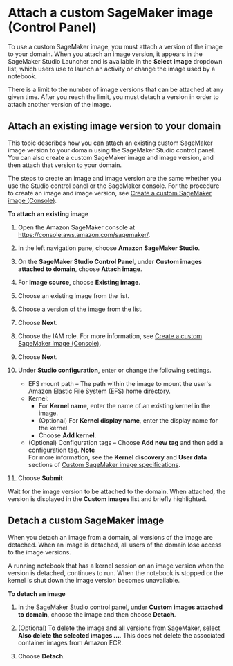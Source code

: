 # Attach a custom SageMaker image \(Control Panel\)<a name="studio-byoi-attach"></a>

To use a custom SageMaker image, you must attach a version of the image to your domain\. When you attach an image version, it appears in the SageMaker Studio Launcher and is available in the **Select image** dropdown list, which users use to launch an activity or change the image used by a notebook\.

There is a limit to the number of image versions that can be attached at any given time\. After you reach the limit, you must detach a version in order to attach another version of the image\.

## Attach an existing image version to your domain<a name="studio-byoi-attach-existing"></a>

This topic describes how you can attach an existing custom SageMaker image version to your domain using the SageMaker Studio control panel\. You can also create a custom SageMaker image and image version, and then attach that version to your domain\.

The steps to create an image and image version are the same whether you use the Studio control panel or the SageMaker console\. For the procedure to create an image and image version, see [Create a custom SageMaker image \(Console\)](studio-byoi-create.md)\.

**To attach an existing image**

1. Open the Amazon SageMaker console at [https://console\.aws\.amazon\.com/sagemaker/](https://console.aws.amazon.com/sagemaker/)\.

1. In the left navigation pane, choose **Amazon SageMaker Studio**\.

1. On the **SageMaker Studio Control Panel**, under **Custom images attached to domain**, choose **Attach image**\.

1. For **Image source**, choose **Existing image**\.

1. Choose an existing image from the list\.

1. Choose a version of the image from the list\.

1. Choose **Next**\.

1. Choose the IAM role\. For more information, see [Create a custom SageMaker image \(Console\)](studio-byoi-create.md)\.

1. Choose **Next**\.

1. Under **Studio configuration**, enter or change the following settings\. 
   + EFS mount path – The path within the image to mount the user's Amazon Elastic File System \(EFS\) home directory\.
   + Kernel:
     + For **Kernel name**, enter the name of an existing kernel in the image\.
     + \(Optional\) For **Kernel display name**, enter the display name for the kernel\.
     + Choose **Add kernel**\.
   + \(Optional\) Configuration tags – Choose **Add new tag** and then add a configuration tag\.
**Note**  
For more information, see the **Kernel discovery** and **User data** sections of [Custom SageMaker image specifications](studio-byoi-specs.md)\.

1. Choose **Submit**

Wait for the image version to be attached to the domain\. When attached, the version is displayed in the **Custom images** list and briefly highlighted\.

## Detach a custom SageMaker image<a name="studio-byoi-detach"></a>

When you detach an image from a domain, all versions of the image are detached\. When an image is detached, all users of the domain lose access to the image versions\.

A running notebook that has a kernel session on an image version when the version is detached, continues to run\. When the notebook is stopped or the kernel is shut down the image version becomes unavailable\.

**To detach an image**

1. In the SageMaker Studio control panel, under **Custom images attached to domain**, choose the image and then choose **Detach**\.

1. \(Optional\) To delete the image and all versions from SageMaker, select **Also delete the selected images \.\.\.**\. This does not delete the associated container images from Amazon ECR\.

1. Choose **Detach**\.